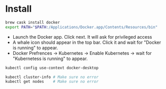 Install
=====
```sh
brew cask install docker
export PATH="$PATH:/Applications/Docker.app/Contents/Resources/bin"
```
* Launch the Docker app. Click next. It will ask for privileged access
* A whale icon should appear in the top bar. Click it and wait for "Docker is running" to appear.
* Docker Prefrences -> Kubernetes -> Enable Kubernetes -> wait for "Kubernetess is running" to appear.
```sh
kubectl config use-context docker-desktop

kubectl cluster-info # Make sure no error
kubectl get nodes    # Make sure no error
```

